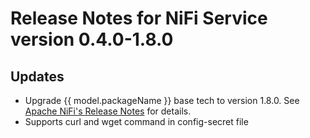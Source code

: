 # Release Notes for NiFi Service version 0.4.0-1.8.0

## Updates 
- Upgrade {{ model.packageName }} base tech to version 1.8.0. See [Apache NiFi's Release Notes](https://cwiki.apache.org/confluence/display/NIFI/Release+Notes#ReleaseNotes-Version1.8.0) for details.
- Supports curl and wget command in config-secret file
